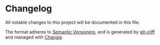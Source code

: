 # Changelog

All notable changes to this project will be documented in this file.

The format adheres to [Semantic Versioning](https://semver.org/spec/v2.0.0.html),
and is generated by [git-cliff](https://git-cliff.org/) and managed with [Changie](https://github.com/miniscruff/changie).